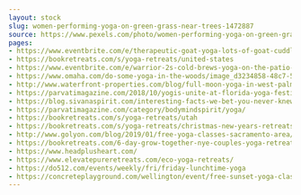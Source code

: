 ```yaml
---
layout: stock
slug: women-performing-yoga-on-green-grass-near-trees-1472887
source: https://www.pexels.com/photo/women-performing-yoga-on-green-grass-near-trees-1472887/
pages:
- https://www.eventbrite.com/e/therapeutic-goat-yoga-lots-of-goat-cuddles-that-often-includes-babies-tickets-31767027033
- https://bookretreats.com/s/yoga-retreats/united-states
- https://www.eventbrite.com/e/warrior-2s-cold-brews-yoga-on-the-patio-at-brewery-draconum-tickets-54490093336
- https://www.omaha.com/do-some-yoga-in-the-woods/image_d3234858-48c7-5322-85ac-a18f48bfe27a.html
- http://www.waterfront-properties.com/blog/full-moon-yoga-in-west-palm-beach.html
- https://parvatimagazine.com/2018/10/yogis-unite-at-florida-yoga-festival-for-a-healthy-world-st-pete-yoga-festival/
- https://blog.sivanaspirit.com/interesting-facts-we-bet-you-never-knew-about-yoga/
- https://parvatimagazine.com/category/bodymindspirit/yoga/
- https://bookretreats.com/s/yoga-retreats/utah
- https://bookretreats.com/s/yoga-retreats/christmas-new-years-retreats/united-states
- http://www.golyon.com/blog/2019/01/free-yoga-classes-sacramento-area/
- https://bookretreats.com/6-day-grow-together-nye-couples-yoga-retreat-in-sedona-arizona
- https://www.headplusheart.com/
- https://www.elevatepureretreats.com/eco-yoga-retreats/
- https://do512.com/events/weekly/fri/friday-lunchtime-yoga
- https://concreteplayground.com/wellington/event/free-sunset-yoga-classes
---
```

